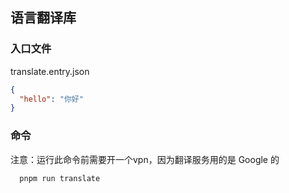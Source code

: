 ## 语言翻译库

### 入口文件

translate.entry.json

```json
{
  "hello": "你好"
}
```

### 命令

注意：运行此命令前需要开一个vpn，因为翻译服务用的是 Google 的

```bash
  pnpm run translate
```
